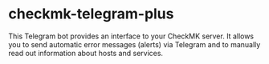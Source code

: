 # checkmk-telegram-plus
This Telegram bot provides an interface to your CheckMK server. It allows you to send automatic error messages (alerts) via Telegram and to manually read out information about hosts and services. 
